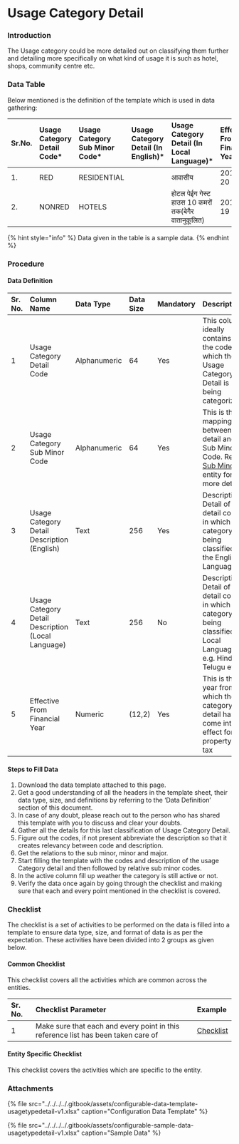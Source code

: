 # Usage Category Detail

### Introduction

The Usage category could be more detailed out on classifying them further and detailing more specifically on what kind of usage it is such as hotel, shops, community centre etc.

### Data Table

Below mentioned is the definition of the template which is used in data gathering:

| Sr.No. | Usage Category Detail Code\* | Usage Category Sub Minor Code\* | Usage Category Detail \(In English\)\* | Usage Category Detail \(In Local Language\)\* | Effective From Financial Year\* |
| :--- | :--- | :--- | :--- | :--- | :--- |
| 1. | RED | RESIDENTIAL |  | आवासीय | 2019-20 |
| 2. | NONRED | HOTELS |  | होटल पेईग गेस्ट हाउस 10 कमरों तक\(बेगैर वातानुकूलित\) | 2018-19 |

{% hint style="info" %}
 Data given in the table is a sample data.
{% endhint %}

### Procedure

#### Data Definition

| Sr. No. | Column Name | Data Type | Data Size | Mandatory | Description |
| :--- | :--- | :--- | :--- | :--- | :--- |
| 1 | Usage Category Detail Code | Alphanumeric | 64 | Yes | This column ideally contains the code for which the Usage Category Detail is being categorized |
| 2 | Usage Category Sub Minor Code  | Alphanumeric | 64 | Yes | This is the mapping between detail and Sub Minor Code. Refer [Sub Minor ](usage-category-sub-minor.md)entity for more detail |
| 3 | Usage Category Detail Description \(English\)  | Text | 256 | Yes | Description/ Detail of the detail code in which the category is being classified in the English Language |
| 4 | Usage Category Detail Description \(Local Language\)  | Text | 256 | No | Description/ Detail of the detail code in which the category is being classified in Local Language. e.g. Hindi, Telugu etc. |
| 5 | Effective From Financial Year | Numeric |  \(12,2\) | Yes | This is the year from which the category detail has come into effect for property tax |

#### Steps to Fill Data

1. Download the data template attached to this page.
2. Get a good understanding of all the headers in the template sheet, their data type, size, and definitions by referring to the ‘Data Definition’ section of this document.
3. In case of any doubt, please reach out to the person who has shared this template with you to discuss and clear your doubts.
4. Gather all the details for this last classification of Usage Category Detail.
5. Figure out the codes, if not present abbreviate the description so that it creates relevancy between code and description.
6. Get the relations to the sub minor, minor and major.
7. Start filling the template with the codes and description of the usage Category detail and then followed by relative sub minor codes.
8. In the active column fill up weather the category is still active or not.
9. Verify the data once again by going through the checklist and making sure that each and every point mentioned in the checklist is covered.

### Checklist

The checklist is a set of activities to be performed on the data is filled into a template to ensure data type, size, and format of data is as per the expectation. These activities have been divided into 2 groups as given below.

#### Common Checklist

This checklist covers all the activities which are common across the entities.

| Sr. No. | Checklist Parameter | Example |
| :--- | :--- | :--- |
| 1 | Make sure that each and every point in this reference list has been taken care of | [Checklist](../untitled-1/checklist.md) |

#### Entity Specific Checklist

This checklist covers the activities which are specific to the entity.

### Attachments

{% file src="../../../../.gitbook/assets/configurable-data-template-usagetypedetail-v1.xlsx" caption="Configuration Data Template" %}

{% file src="../../../../.gitbook/assets/configurable-sample-data-usagetypedetail-v1.xlsx" caption="Sample Data" %}


